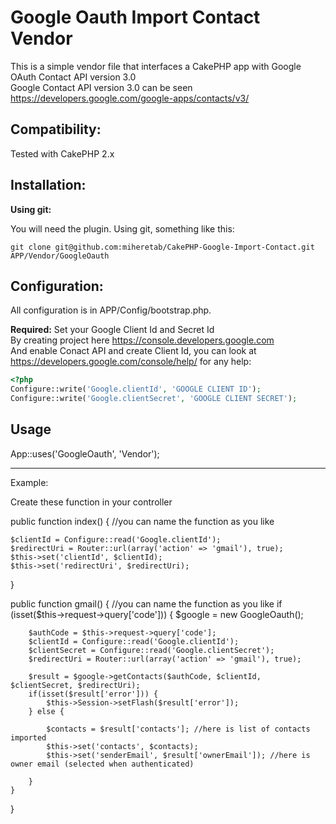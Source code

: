 Google Oauth Import Contact Vendor
========================

This is a simple vendor file that interfaces a CakePHP app with Google OAuth Contact API version 3.0<br/>
Google Contact API version 3.0 can be seen https://developers.google.com/google-apps/contacts/v3/

Compatibility:
--------------

Tested with CakePHP 2.x

Installation:
-------------

**Using git:**

You will need the plugin. Using git, 
something like this:

	git clone git@github.com:miheretab/CakePHP-Google-Import-Contact.git APP/Vendor/GoogleOauth  

Configuration:
--------------

All configuration is in APP/Config/bootstrap.php.

**Required:** Set your Google Client Id and Secret Id <br/>
By creating project here https://console.developers.google.com <br/>
And enable Conact API and create Client Id, you can look at https://developers.google.com/console/help/ for any help:

```php
<?php
Configure::write('Google.clientId', 'GOOGLE CLIENT ID');
Configure::write('Google.clientSecret', 'GOOGLE CLIENT SECRET');
```

Usage
-----

App::uses('GoogleOauth', 'Vendor');

-------------

Example:

Create these function in your controller

public function index() { //you can name the function as you like

	$clientId = Configure::read('Google.clientId');
	$redirectUri = Router::url(array('action' => 'gmail'), true); 
	$this->set('clientId', $clientId);
	$this->set('redirectUri', $redirectUri);
}

public function gmail() { //you can name the function as you like
	if (isset($this->request->query['code'])) {
		$google = new GoogleOauth(); 
		
		$authCode = $this->request->query['code'];
		$clientId = Configure::read('Google.clientId');
		$clientSecret = Configure::read('Google.clientSecret');
		$redirectUri = Router::url(array('action' => 'gmail'), true);
		
		$result = $google->getContacts($authCode, $clientId, $clientSecret, $redirectUri);
		if(isset($result['error'])) {
			$this->Session->setFlash($result['error']);
		} else {
		
			$contacts = $result['contacts']; //here is list of contacts imported
			$this->set('contacts', $contacts); 
			$this->set('senderEmail', $result['ownerEmail']); //here is owner email (selected when authenticated)
			
		}
	}
}


